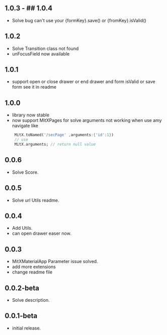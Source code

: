 ## 1.0.3 - ## 1.0.4

- Solve bug can't use your {formKey}.save() or {fromKey}.isValid()

## 1.0.2

- Solve Transition class not found
- unFocusField now available

## 1.0.1

- support open or close drawer or end drawer and form isValid or save form
  see it in readme

## 1.0.0

- library now stable
- now support MitXPages for solve arguments not working when use amy navigate like
  ```dart
   MitX.toNamed('/secPage' ,arguments:{'id':1})
   // use
   MitX.arguments; // return null value
  ```

## 0.0.6

- Solve Score.

## 0.0.5

- Solve url Utils readme.

## 0.0.4

- Add Utils.
- can open drawer easer now.

## 0.0.3

- MitXMaterialApp Parameter issue solved.
- add more extensions
- change readme file

## 0.0.2-beta

- Solve description.

## 0.0.1-beta

- initial release.
